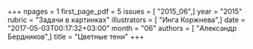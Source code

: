 +++
npages = 1
first_page_pdf = 5
issues = [ "2015_06",]
year = "2015"
rubric = "Задачи в картинках"
illustrators = [ "Инга Коржнева",]
date = "2017-05-03T00:17:32+03:00"
month = "06"
authors = [ "Александр Бердников",]
title = "Цветные тени"
+++
